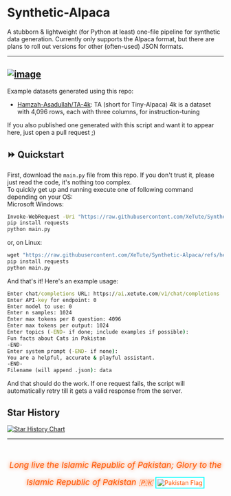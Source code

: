 # Synthetic-Alpaca
A stubborn & lightweight (for Python at least) one-file pipeline for synthetic data generation. Currently only supports the Alpaca format, but there are plans to roll out versions for other (often-used) JSON formats.  

---
[![image](https://github.com/user-attachments/assets/e6f4b3f0-6a70-4b3f-b02f-9ddf02594eb0)](https://huggingface.co/Hamzah-Asadullah/)
---

Example datasets generated using this repo:

- [Hamzah-Asadullah/TA-4k](https://huggingface.co/datasets/Hamzah-Asadullah/TA-4k): TA (short for Tiny-Alpaca) 4k is a dataset with 4,096 rows, each with three columns, for instruction-tuning

If you also published one generated with this script and want it to appear here, just open a pull request ;)

## ⏩ Quickstart
First, download the `main.py` file from this repo. If you don't trust it, please just read the code, it's nothing too complex.  
To quickly get up and running execute one of following command depending on your OS:  
Microsoft Windows:
```cmd
Invoke-WebRequest -Uri "https://raw.githubusercontent.com/XeTute/Synthetic-Alpaca/refs/heads/main/main.py" -OutFile "./main.py"
pip install requests
python main.py
```
or, on Linux:
```cmd
wget "https://raw.githubusercontent.com/XeTute/Synthetic-Alpaca/refs/heads/main/main.py"
pip install requests
python main.py
```

And that's it! Here's an example usage:
```cmd
Enter chat/completions URL: https://ai.xetute.com/v1/chat/completions
Enter API-key for endpoint: 0
Enter model to use: 0
Enter n samples: 1024
Enter max tokens per 8 question: 4096
Enter max tokens per output: 1024
Enter topics (-END- if done; include examples if possible):
Fun facts about Cats in Pakistan
-END-
Enter system prompt (-END- if none):
You are a helpful, accurate & playful assistant.    
-END-
Filename (will append .json): data
```
And that should do the work. If one request fails, the script will automatically retry till it gets a valid response from the server.  

## Star History

<a href="https://www.star-history.com/#XeTute/Synthetic-Data-Generation&Date">
 <picture>
   <source media="(prefers-color-scheme: dark)" srcset="https://api.star-history.com/svg?repos=XeTute/Synthetic-Alpaca&type=Date&theme=dark" />
   <source media="(prefers-color-scheme: light)" srcset="https://api.star-history.com/svg?repos=XeTute/Synthetic-Alpaca&type=Date" />
   <img alt="Star History Chart" src="https://api.star-history.com/svg?repos=XeTute/Synthetic-Alpaca&type=Date" />
 </picture>
</a>

---

<footer style="margin-top: 3rem; text-align: center; color: #ff5500; max-height: fit-content;">
  <em style="font-size: 1.2rem; text-shadow: 0 0 8px #ff5500;">
    Long live the Islamic Republic of Pakistan; Glory to the Islamic Republic of Pakistan 🇵🇰
  </em>
  <img src="https://upload.wikimedia.org/wikipedia/commons/3/32/Flag_of_Pakistan.svg" alt="Pakistan Flag" style="margin-top: 1rem; border: 2px solid #00ffff; padding: 3px;">
</footer>
